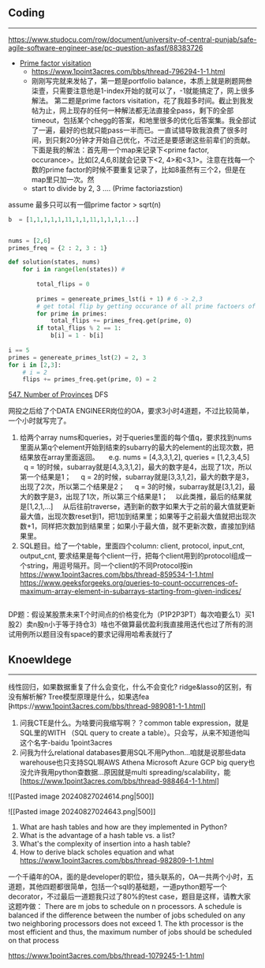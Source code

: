 ## Coding
---
https://www.studocu.com/row/document/university-of-central-punjab/safe-agile-software-engineer-ase/pc-question-asfasf/88383726
-  [Prime factor visitation](https://stackoverflow.com/questions/70935535/prime-factor-visitation-flipping-states-based-on-prime-factors)
	- https://www.1point3acres.com/bbs/thread-796294-1-1.html
	- 刚刚写完就来发帖了，第一题是portfolio balance，本质上就是刷题网叁柒壹，只需要注意他是1-index开始的就可以了，-1就能搞定了，网上很多解法。
第二题是prime factors visitation，花了我超多时间。截止到我发帖为止，网上现存的任何一种解法都无法直接全pass，剩下的全部timeout，包括某个chegg的答案，和地里很多的优化后答案集。我全部试了一遍，最好的也就只能pass一半而已。一直试错导致我浪费了很多时间，到只剩20分钟才开始自己优化，不过还是要感谢这些前辈们的贡献。
下面是我的解法：首先用一个map来记录下<prime factor, occurance>。比如[2,4,6,8]就会记录下<2, 4>和<3,1>。注意在找每一个数的prime factor的时候不要重复记录了，比如8虽然有三个2，但是在map里只加一次。然
	- start to divide by 2, 3 .... (Prime factoriazstion)

assume 最多只可以有一個prime factor > sqrt(n) 
```python
b  = [1,1,1,1,1,11,1,1,11,1,1,1,1...]


nums = [2,6]
primes_freq = {2 : 2, 3 : 1}

def solution(states, nums)
	for i in range(len(states)) # 
	    
	    total_flips = 0
	    
	    primes = genereate_primes_lst(i + 1) # 6 -> 2,3
	    # get total flip by getting occurance of all prime factoers of b[i+1]
	    for prime in primes:
	        total_flips += primes_freq.get(prime, 0)
	    if total_flips % 2 == 1:
	        b[i] = 1 - b[i]
        
i == 5
primes = genereate_primes_lst(2) = 2, 3
for i in [2,3]:
    # i = 2
    flips += primes_freq.get(prime, 0) = 2
```

[547. Number of Provinces](https://leetcode.com/problems/number-of-provinces/)
DFS



网投之后给了个DATA ENGINEER岗位的OA，要求3小时4道题，不过比较简单，一个小时就写完了。
1. 给两个array nums和queries，对于queries里面的每个值q，要求找到nums里面从第q个element开始到结束的subarry的最大的element的出现次数，把结果放在array里面返回。
    e.g. nums = [4,3,3,1,2], queries = [1,2,3,4,5]
    q = 1的时候，subarray就是[4,3,3,1,2]，最大的数字是4，出现了1次，所以第一个结果是1；
    q = 2的时候，subarray就是[3,3,1,2]，最大的数字是3，出现了2次，所以第二个结果是2；
    q = 3的时候，subarray就是[3,1,2]，最大的数字是3，出现了1次，所以第三个结果是1；
   以此类推，最后的结果就是[1,2,1,...]
    从后往前traverse，遇到新的数字如果大于之前的最大值就更新最大值，出现次数reset到1，把1加到结果里；如果等于之前最大值就把出现次数+1，同样把次数加到结果里；如果小于最大值，就不更新次数，直接加到结果里。
2. SQL题目。给了一个table，里面四个column: client, protocol, input_cnt, output_cnt, 要求结果是每个client一行，把每个client用到的protocol组成一个string，用逗号隔开。同一个client的不同Protocol按in
https://www.1point3acres.com/bbs/thread-859534-1-1.html
https://www.geeksforgeeks.org/queries-to-count-occurrences-of-maximum-array-element-in-subarrays-starting-from-given-indices/
```python
```

DP题：假设某股票未来T个时间点的价格变化为（P1P2P3PT）每次咱要么1）买1股2）卖n股n小于等于持仓3）啥也不做算最优盈利我直接用迭代也过了所有的测试用例所以题目没有space的要求记得用哈希表就行了

## Knoewldege
---
线性回归，如果数据重复了什么会变化，什么不会变化?
ridge&lasso的区别，有没有解析解?
Tree模型原理是什么，如果选fea‍
[‌‌‌‌‌‍̴https://www.1point3acres.com/bbs/thread-989081-1-1.html]

1. 问我CTE是什么。为啥要问我缩写啊？？common table expression，就是SQL里的WITH （SQL query to create a table）。只会写，从来不知道他叫这个名字-baidu 1point3acres
2. 问我为什么relational databases要用SQL不用Python…咱就是说那些data warehouse也只支持SQL啊AWS Athena Microsoft Azure GCP big query也没允许我用python查数据…原因就是multi spreading/scalability，能
[https://www.1point3acres.com/bbs/thread-988464-1-1.html]



![[Pasted image 20240827024614.png|500]]

![[Pasted image 20240827024643.png|500]]
1. What are hash tables and how are they implemented in Python?
2. What is the advantage of a hash table vs. a list?
3. What's the complexity of insertion into a hash table?
4. How to derive black scholes equation and what
https://www.1point3acres.com/bbs/thread-982809-1-1.html

一个千禧年的OA，面的是developer的职位，猎头联系的，OA一共两个小时，五道题，其他四题都很简单，包括一个sql的基础题，一道python题写一个decorator，不过最后一道题我只过了80%的test case，题目是这样，请教大家这题咋做：
There are m jobs to schedule on n processors. A schedule is balanced if the difference between the number of jobs scheduled on any two neighboring processors does not exceed 1. The kth processor is the most efficient and thus, the maximum number of jobs should be scheduled on that process

https://www.1point3acres.com/bbs/thread-1079245-1-1.html